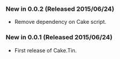 ### New in 0.0.2 (Released 2015/06/24)
* Remove dependency on Cake script.

### New in 0.0.1 (Released 2015/06/24)
* First release of Cake.Tin.